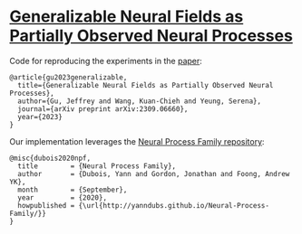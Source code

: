 # [Generalizable Neural Fields as Partially Observed Neural Processes](https://its-gucci.github.io/ponp/)

Code for reproducing the experiments in the [paper](https://arxiv.org/pdf/2309.06660.pdf):
```
@article{gu2023generalizable,
  title={Generalizable Neural Fields as Partially Observed Neural Processes},
  author={Gu, Jeffrey and Wang, Kuan-Chieh and Yeung, Serena},
  journal={arXiv preprint arXiv:2309.06660},
  year={2023}
}
```

Our implementation leverages the [Neural Process Family repository](https://github.com/YannDubs/Neural-Process-Family):
```
@misc{dubois2020npf,
  title        = {Neural Process Family},
  author       = {Dubois, Yann and Gordon, Jonathan and Foong, Andrew YK},
  month        = {September},
  year         = {2020},
  howpublished = {\url{http://yanndubs.github.io/Neural-Process-Family/}}
}
```
